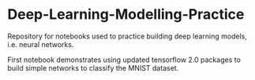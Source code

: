 # Deep-Learning-Modelling-Practice
Repository for notebooks used to practice building deep learning models, i.e. neural networks.

First notebook demonstrates using updated tensorflow 2.0 packages to build simple networks to classify the MNIST dataset.
